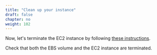 ```yaml
---
title: "Clean up your instance"
draft: false
chapter: no
weight: 102
---
```


Now, let's terminate the EC2 instance by following [these instructions](https://docs.aws.amazon.com/AWSEC2/latest/UserGuide/terminating-instances.html#terminating-instances-console). 

Check that both the EBS volume and the EC2 instance are terminated.

